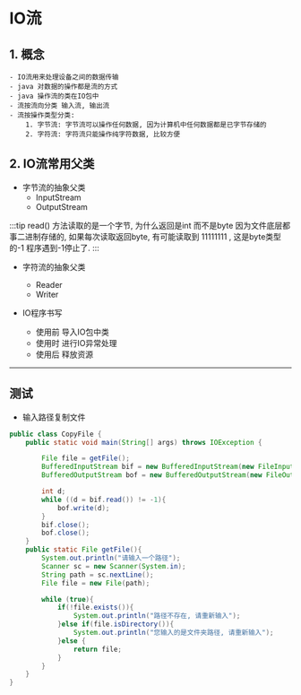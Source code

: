 # IO流

## 1. 概念
    - IO流用来处理设备之间的数据传输
    - java 对数据的操作都是流的方式 
    - java 操作流的类在IO包中 
    - 流按流向分类 输入流, 输出流
    - 流按操作类型分类:
        1. 字节流: 字节流可以操作任何数据, 因为计算机中任何数据都是已字节存储的
        2. 字符流: 字符流只能操作纯字符数据, 比较方便
        
## 2. IO流常用父类
- 字节流的抽象父类
    - InputStream
    - OutputStream

:::tip
read() 方法读取的是一个字节, 为什么返回是int 而不是byte 
因为文件底层都事二进制存储的, 如果每次读取返回byte, 有可能读取到 11111111 , 这是byte类型的-1 程序遇到-1停止了.
:::
    
- 字符流的抽象父类
    - Reader
    - Writer
    
- IO程序书写
    - 使用前 导入IO包中类
    - 使用时 进行IO异常处理
    - 使用后 释放资源
-----
## 测试
* 输入路径复制文件
````java
public class CopyFile {
    public static void main(String[] args) throws IOException {

        File file = getFile();
        BufferedInputStream bif = new BufferedInputStream(new FileInputStream(file));
        BufferedOutputStream bof = new BufferedOutputStream(new FileOutputStream(file.getName()));

        int d;
        while ((d = bif.read()) != -1){
            bof.write(d);
        }
        bif.close();
        bof.close();
    }
    public static File getFile(){
        System.out.println("请输入一个路径");
        Scanner sc = new Scanner(System.in);
        String path = sc.nextLine();
        File file = new File(path);

        while (true){
            if(!file.exists()){
                System.out.println("路径不存在, 请重新输入");
            }else if(file.isDirectory()){
                System.out.println("您输入的是文件夹路径, 请重新输入");
            }else {
                return file;
            }
        }
    }
}

````